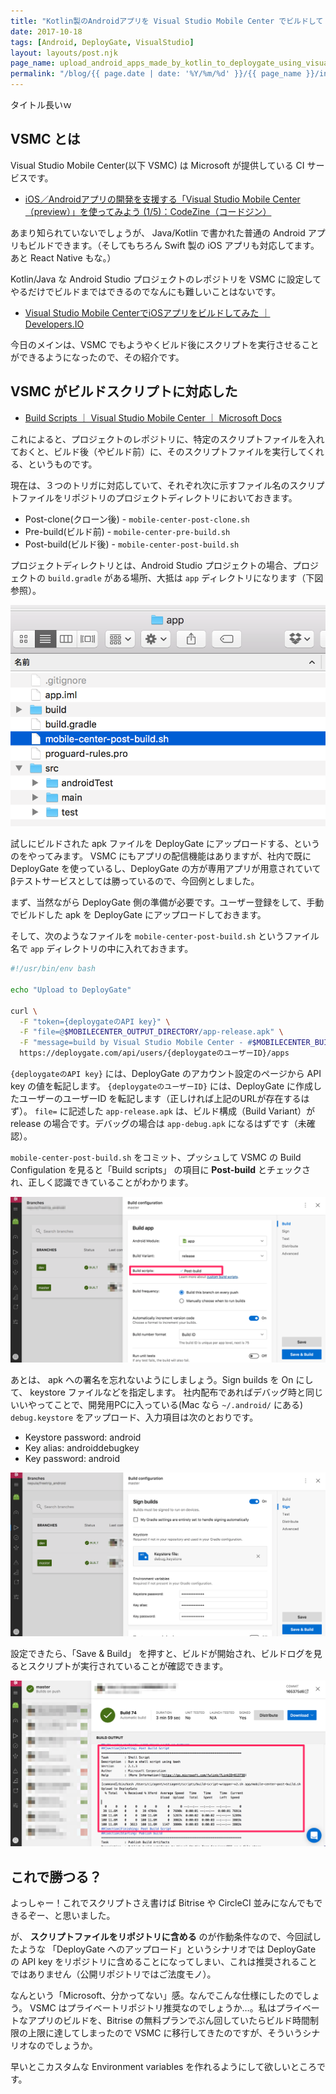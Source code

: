 ```yaml
---
title: "Kotlin製のAndroidアプリを Visual Studio Mobile Center でビルドして DeployGate にアップロードする"
date: 2017-10-18
tags: [Android, DeployGate, VisualStudio]
layout: layouts/post.njk
page_name: upload_android_apps_made_by_kotlin_to_deploygate_using_visual_studio_mobile_center
permalink: "/blog/{{ page.date | date: '%Y/%m/%d' }}/{{ page_name }}/index.html"
---
```

タイトル長いｗ
<!--more-->

## VSMC とは

Visual Studio Mobile Center(以下 VSMC) は Microsoft が提供している CI サービスです。

* [iOS／Androidアプリの開発を支援する「Visual Studio Mobile Center （preview）」を使ってみよう (1/5)：CodeZine（コードジン）](https://codezine.jp/article/detail/10095)

あまり知られていないでしょうが、 Java/Kotlin で書かれた普通の Android アプリもビルドできます。（そしてもちろん Swift 製の iOS アプリも対応してます。あと React Native もな。）

Kotlin/Java な Android Studio プロジェクトのレポジトリを VSMC に設定してやるだけでビルドまではできるのでなんにも難しいことはないです。

* [Visual Studio Mobile CenterでiOSアプリをビルドしてみた ｜ Developers.IO](https://dev.classmethod.jp/smartphone/visual-studio-mobile-center-ios-app-build/)

今日のメインは、VSMC でもようやくビルド後にスクリプトを実行させることができるようになったので、その紹介です。

## VSMC がビルドスクリプトに対応した

* [Build Scripts ｜ Visual Studio Mobile Center ｜ Microsoft Docs](https://docs.microsoft.com/en-us/mobile-center/build/custom/scripts/)

これによると、プロジェクトのレポジトリに、特定のスクリプトファイルを入れておくと、ビルド後（やビルド前）に、そのスクリプトファイルを実行してくれる、というものです。

現在は、３つのトリガに対応していて、それぞれ次に示すファイル名のスクリプトファイルをリポジトリのプロジェクトディレクトリにおいておきます。

* Post-clone(クローン後) - ``mobile-center-post-clone.sh`` 
* Pre-build(ビルド前) - ``mobile-center-pre-build.sh``
* Post-build(ビルド後) - ``mobile-center-post-build.sh``

プロジェクトディレクトリとは、Android Studio プロジェクトの場合、プロジェクトの ``build.gradle`` がある場所、大抵は ``app`` ディレクトリになります（下図参照）。

![01](/img/posts/upload_android_apps_made_by_kotlin_to_deploygate_using_visual_studio_mobile_center_01.png)

試しにビルドされた apk ファイルを DeployGate にアップロードする、というのをやってみます。
VSMC にもアプリの配信機能はありますが、社内で既に DeployGate を使っているし、DeployGate の方が専用アプリが用意されていてβテストサービスとしては勝っているので、今回例としました。

まず、当然ながら DeployGate 側の準備が必要です。ユーザー登録をして、手動でビルドした apk を DeployGate にアップロードしておきます。

そして、次のようなファイルを ``mobile-center-post-build.sh`` というファイル名で ``app`` ディレクトリの中に入れておきます。

```bash
#!/usr/bin/env bash

echo "Upload to DeployGate"

curl \
  -F "token={deploygateのAPI key}" \
  -F "file=@$MOBILECENTER_OUTPUT_DIRECTORY/app-release.apk" \
  -F "message=build by Visual Studio Mobile Center - #$MOBILECENTER_BUILD_ID" \
  https://deploygate.com/api/users/{deploygateのユーザーID}/apps
```

``{deploygateのAPI key}`` には、DeployGate のアカウント設定のページから API key の値を転記します。
``{deploygateのユーザーID}`` には、DeployGate に作成したユーザーのユーザーID を転記します（正しければ上記のURLが存在するはず）。
``file=`` に記述した ``app-release.apk`` は、ビルド構成（Build Variant）が release の場合です。デバッグの場合は ``app-debug.apk`` になるはずです（未確認）。

``mobile-center-post-build.sh`` をコミット、プッシュして VSMC の Build Configulation を見ると「Build scripts」 の項目に **Post-build** とチェックされ、正しく認識できていることがわかります。

![02](/img/posts/upload_android_apps_made_by_kotlin_to_deploygate_using_visual_studio_mobile_center_02.png)


あとは、 apk への署名を忘れないようにしましょう。Sign builds を On にして、 keystore ファイルなどを指定します。
社内配布であればデバッグ時と同じいいやってことで、開発用PCに入っている(Mac なら ``~/.android/`` にある) ``debug.keystore`` をアップロード、入力項目は次のとおりです。

* Keystore password: android
* Key alias: androiddebugkey
* Key password: android

![03](/img/posts/upload_android_apps_made_by_kotlin_to_deploygate_using_visual_studio_mobile_center_03.png)


設定できたら、「Save & Build」 を押すと、ビルドが開始され、ビルドログを見るとスクリプトが実行されていることが確認できます。

![04](/img/posts/upload_android_apps_made_by_kotlin_to_deploygate_using_visual_studio_mobile_center_04.png)

## これで勝つる？

よっしゃー！これでスクリプトさえ書けば Bitrise や CircleCI 並みになんでもできるぞー、と思いました。

が、 **スクリプトファイルをリポジトリに含める** のが作動条件なので、今回試したような 「DeployGate へのアップロード」というシナリオでは DeployGate の API key をリポジトリに含めることになってしまい、これは推奨されることではありません（公開リポジトリではご法度モノ）。

なんという「Microsoft、分かってない」感。なんでこんな仕様にしたのでしょう。
VSMC はプライベートリポジトリ推奨なのでしょうか…。私はプライベートなアプリのビルドを、Bitrise の無料プランでぶん回していたらビルド時間制限の上限に達してしまったので VSMC に移行してきたのですが、そういうシナリオなのでしょうか。

早いとこカスタムな Environment variables を作れるようにして欲しいところです。
